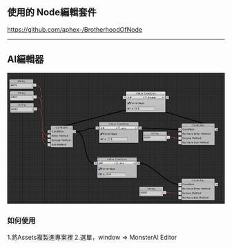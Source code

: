 ## 使用的 Node編輯套件
https://github.com/aphex-/BrotherhoodOfNode

----------------------------------------------------------------------------------------

## AI編輯器
![Image](https://raw.githubusercontent.com/apperdog/EditorMonsterAI/master/show.png)

### 如何使用
  1.將Assets複製進專案裡
  2.選單，window => MonsterAI Editor

